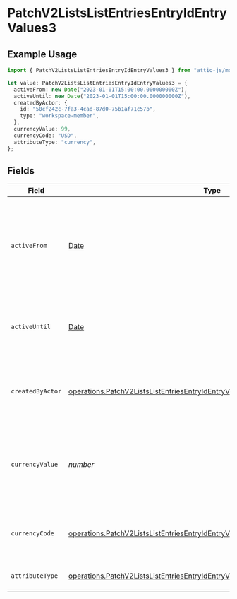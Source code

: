 # PatchV2ListsListEntriesEntryIdEntryValues3

## Example Usage

```typescript
import { PatchV2ListsListEntriesEntryIdEntryValues3 } from "attio-js/models/operations";

let value: PatchV2ListsListEntriesEntryIdEntryValues3 = {
  activeFrom: new Date("2023-01-01T15:00:00.000000000Z"),
  activeUntil: new Date("2023-01-01T15:00:00.000000000Z"),
  createdByActor: {
    id: "50cf242c-7fa3-4cad-87d0-75b1af71c57b",
    type: "workspace-member",
  },
  currencyValue: 99,
  currencyCode: "USD",
  attributeType: "currency",
};
```

## Fields

| Field                                                                                                                                                                                  | Type                                                                                                                                                                                   | Required                                                                                                                                                                               | Description                                                                                                                                                                            | Example                                                                                                                                                                                |
| -------------------------------------------------------------------------------------------------------------------------------------------------------------------------------------- | -------------------------------------------------------------------------------------------------------------------------------------------------------------------------------------- | -------------------------------------------------------------------------------------------------------------------------------------------------------------------------------------- | -------------------------------------------------------------------------------------------------------------------------------------------------------------------------------------- | -------------------------------------------------------------------------------------------------------------------------------------------------------------------------------------- |
| `activeFrom`                                                                                                                                                                           | [Date](https://developer.mozilla.org/en-US/docs/Web/JavaScript/Reference/Global_Objects/Date)                                                                                          | :heavy_check_mark:                                                                                                                                                                     | The point in time at which this value was made "active". `active_from` can be considered roughly analogous to `created_at`.                                                            | 2023-01-01T15:00:00.000000000Z                                                                                                                                                         |
| `activeUntil`                                                                                                                                                                          | [Date](https://developer.mozilla.org/en-US/docs/Web/JavaScript/Reference/Global_Objects/Date)                                                                                          | :heavy_check_mark:                                                                                                                                                                     | The point in time at which this value was deactivated. If `null`, the value is active.                                                                                                 | 2023-01-01T15:00:00.000000000Z                                                                                                                                                         |
| `createdByActor`                                                                                                                                                                       | [operations.PatchV2ListsListEntriesEntryIdEntryValuesEntriesResponseCreatedByActor](../../models/operations/patchv2listslistentriesentryidentryvaluesentriesresponsecreatedbyactor.md) | :heavy_check_mark:                                                                                                                                                                     | The actor that created this value.                                                                                                                                                     | {<br/>"type": "workspace-member",<br/>"id": "50cf242c-7fa3-4cad-87d0-75b1af71c57b"<br/>}                                                                                               |
| `currencyValue`                                                                                                                                                                        | *number*                                                                                                                                                                               | :heavy_check_mark:                                                                                                                                                                     | A numerical representation of the currency value. A decimal with a max of 4 decimal places.                                                                                            | 99                                                                                                                                                                                     |
| `currencyCode`                                                                                                                                                                         | [operations.PatchV2ListsListEntriesEntryIdEntryValuesCurrencyCode](../../models/operations/patchv2listslistentriesentryidentryvaluescurrencycode.md)                                   | :heavy_minus_sign:                                                                                                                                                                     | The ISO4217 currency code representing the currency that the value is stored in.                                                                                                       | USD                                                                                                                                                                                    |
| `attributeType`                                                                                                                                                                        | [operations.PatchV2ListsListEntriesEntryIdEntryValuesEntriesResponseAttributeType](../../models/operations/patchv2listslistentriesentryidentryvaluesentriesresponseattributetype.md)   | :heavy_check_mark:                                                                                                                                                                     | The attribute type of the value.                                                                                                                                                       | currency                                                                                                                                                                               |